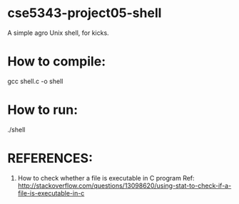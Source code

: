 cse5343-project05-shell
=======================

A simple agro Unix shell, for kicks.

How to compile:
==============
gcc shell.c -o shell

How to run:
==========
./shell

REFERENCES:
==========
1. How to check whether a file is executable in C program
Ref: http://stackoverflow.com/questions/13098620/using-stat-to-check-if-a-file-is-executable-in-c
